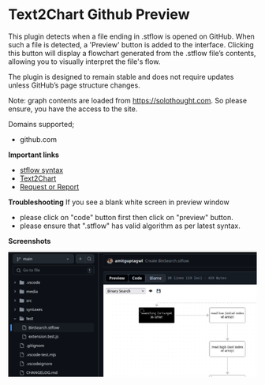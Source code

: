 # Text2Chart Github Preview

This plugin detects when a file ending in .stflow is opened on GitHub. When such a file is detected, a 'Preview' button is added to the interface. Clicking this button will display a flowchart generated from the .stflow file’s contents, allowing you to visually interpret the file's flow.

The plugin is designed to remain stable and does not require updates unless GitHub’s page structure changes.

Note: graph contents are loaded from https://solothought.com. So please ensure, you have the access to the site.

Domains supported;
- github.com

**Important links**
- [stflow syntax](https://github.com/NaturalIntelligence/text2obj)
- [Text2Chart](https://github.com/solothought/text2chart)
- [Request or Report](https://github.com/solothought/text2chart)

**Troubleshooting**
If you see a blank white screen in preview window
- please click on "code" button first then click on "preview" button.
- please ensure that ".stflow" has valid algorithm as per latest syntax.

**Screenshots**

![Text2Chart Github Browser Preview](media/text2chart-github-preview.png)

